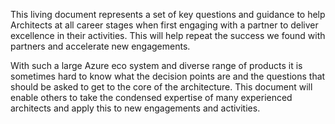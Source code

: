 This living document represents a set of key questions and guidance to help Architects at all career stages when first engaging with a partner to deliver excellence in their activities. This will help repeat the success we found with partners and accelerate new engagements. 

 With such a large Azure eco system and diverse range of products it is sometimes hard to know what the decision points are and the questions that should be asked to get to the core of the architecture. This document will enable others to take the condensed expertise of many experienced architects and apply this to new engagements and activities. 
